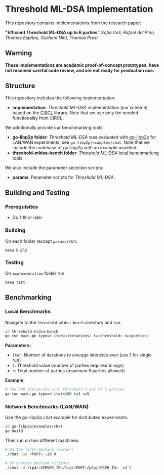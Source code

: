 # Threshold ML-DSA Implementation

This repository contains implementations from the research paper:

**"Efficient Threshold ML-DSA up to 6 parties"**
*Sofia Celi, Rafael del Pino, Thomas Espitau, Guilhem Niot, Thomas Prest*

## Warning

**These implementations are academic proof-of-concept prototypes, have not received careful code review, and are not ready for production use.**

## Structure

This repository includes the following implementation:

- **implementation**: *Threshold ML-DSA* implementation (our scheme) based on the [CIRCL](https://github.com/cloudflare/circl) library.
Note that we use only the needed functionality from CIRCL.

We additionally provide our benchmarking tools:

- **go-libp2p folder**: *Threshold ML-DSA* was evaluated with [go-libp2p](https://github.com/libp2p/go-libp2p) for LAN/WAN experiments, see `go-libp2p/examples/chat`. Note that we include the codebase of go-libp2p with an example modified.
- **threshold-mldsa-bench folder**: *Threshold ML-DSA* local benchmarking tools.

We also include the parameter selection scripts:
- **params**: Parameter scripts for *Threshold ML-DSA*.

## Building and Testing

### Prerequisites

- Go 1.19 or later

### Building

On each folder (except `params`) run:

```
make build
```

### Testing

On `implementation` folder run:

```
make test
```

## Benchmarking

### Local Benchmarks

Navigate to the `threshold-mldsa-bench` directory and run:

```bash
cd threshold-mldsa-bench
go run main.go type=d iter=<iterations> t=<threshold> n=<parties>
```

**Parameters:**
- `iter`: Number of iterations to average latencies over (use 1 for single run)
- `t`: Threshold value (number of parties required to sign)
- `n`: Total number of parties (maximum 6 parties allowed)

**Example:**

```bash
# Run 100 iterations with threshold 3 out of 5 parties
go run main.go type=d iter=100 t=3 n=5
```

### Network Benchmarks (LAN/WAN)

Use the go-libp2p chat example for distributed experiments:

```bash
cd go-libp2p/examples/chat
go build
```

Then run on two different machines:
```bash
# On the first machine (server)
./chat -sp <PORT> -id 0

# On another machine (client)
./chat -d /ip4/<SERVER_IP>/tcp/<PORT>/p2p/<PEER_ID> -id 1
```